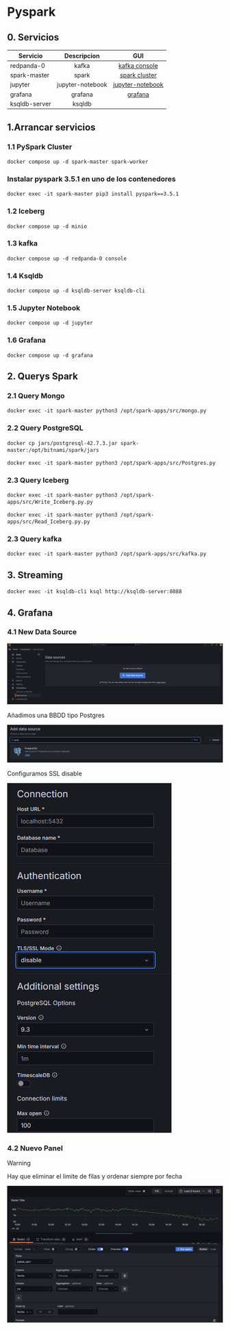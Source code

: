 # Pyspark

## 0. Servicios

| Servicio | Descripcion | GUI |
| ------------- |:-------------:| :-----:|
| redpanda-0 | kafka | [kafka console](http://localhost:8989) |
| spark-master | spark | [spark cluster](http://localhost:8989) |
| jupyter | jupyter-notebook | [jupyter-notebook](http://localhost:8989) |
| grafana | grafana | [grafana](http://localhost:3000) |
| ksqldb-server | ksqldb |  |

## 1.Arrancar servicios

### 1.1 PySpark Cluster

```
docker compose up -d spark-master spark-worker
```

### Instalar pyspark 3.5.1 en uno de los contenedores

```
docker exec -it spark-master pip3 install pyspark==3.5.1 
```

### 1.2 Iceberg

```
docker compose up -d minio
```

### 1.3 kafka

```
docker compose up -d redpanda-0 console
```

### 1.4 Ksqldb

```
docker compose up -d ksqldb-server ksqldb-cli
```

### 1.5 Jupyter Notebook

```
docker compose up -d jupyter
```

### 1.6 Grafana

```
docker compose up -d grafana
```

## 2. Querys Spark

### 2.1 Query Mongo

```
docker exec -it spark-master python3 /opt/spark-apps/src/mongo.py
```

### 2.2 Query PostgreSQL

```
docker cp jars/postgresql-42.7.3.jar spark-master:/opt/bitnami/spark/jars
```

```
docker exec -it spark-master python3 /opt/spark-apps/src/Postgres.py
```

### 2.3 Query Iceberg

```
docker exec -it spark-master python3 /opt/spark-apps/src/Write_Iceberg.py.py
```

```
docker exec -it spark-master python3 /opt/spark-apps/src/Read_Iceberg.py.py
```

### 2.3 Query kafka

```
docker exec -it spark-master python3 /opt/spark-apps/src/kafka.py
```

## 3. Streaming

```
docker exec -it ksqldb-cli ksql http://ksqldb-server:8088
```

## 4. Grafana

### 4.1 New Data Source

![Architecture](Imagenes/Grafana1.png)

Añadimos una BBDD tipo Postgres

![Architecture](Imagenes/Grafana2.png)

Configuramos SSL disable

![Architecture](Imagenes/Grafana3.png)

### 4.2 Nuevo Panel

> [!WARNING]
> Hay que eliminar el limite de filas y ordenar siempre por fecha

![Architecture](Imagenes/Grafana4.png)
